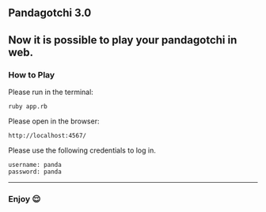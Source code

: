 ## Pandagotchi 3.0

Now it is possible to play **your pandagotchi** in web. 
--------------------------------------------------------------------------------------------

### How to Play
Please run in the terminal:
```
ruby app.rb
```

Please open in the browser:
```
http://localhost:4567/
```

Please use the following credentials to log in.
```
username: panda
password: panda
```
------------------------------------------------------------------------------------------------------------

### Enjoy 😌